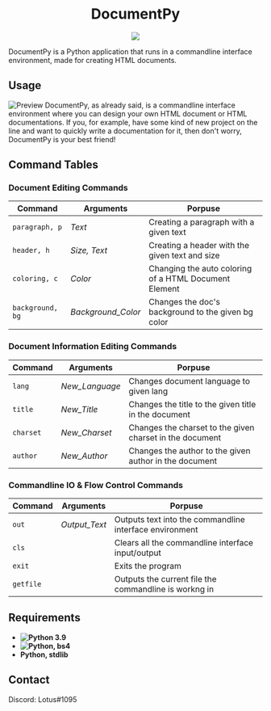 <h1 align="center">DocumentPy</h1>

<p align="center">
  <image src="https://img.shields.io/badge/Implementation-Python%203.9-%2300A3E0?style=flat-square">
</p>

<p>DocumentPy is a Python application that runs in a commandline interface environment, made for creating HTML documents.</p>

## Usage
![Preview](https://user-images.githubusercontent.com/59749700/110297228-8af49f80-7ff3-11eb-9e83-e92aa595b7e8.gif)
DocumentPy, as already said, is a commandline interface environment where you can design your own HTML document or HTML documentations.
If you, for example, have some kind of new project on the line and want to quickly write a documentation for it, then don't worry, DocumentPy is your best friend!

## Command Tables
### Document Editing Commands
| Command       | Arguments         | Porpuse                                                  |
| ------------- | ----------------- | -------------------------------------------------------- |
| `paragraph, p`  | *Text*              | Creating a paragraph with a given text                   |
| `header, h`     | *Size, Text*       | Creating a header with the given text and size           |
| `coloring, c `  | *Color*            | Changing the auto coloring of a HTML Document Element    |
| `background, bg`| *Background_Color*| Changes the doc's background to the given bg color     | 


### Document Information Editing Commands
| Command       | Arguments         | Porpuse                                                  |
| ------------- | ----------------- | -------------------------------------------------------- |
| `lang`          | *New_Language*      | Changes document language to given lang                  |
| `title`         | *New_Title*         | Changes the title to the given title in the document     |
| `charset`       | *New_Charset*       | Changes the charset to the given charset in the document |
| `author`        | *New_Author*        | Changes the author to the given author in the document   |


### Commandline IO & Flow Control Commands
| Command       | Arguments         | Porpuse                                                  |
| ------------- | ----------------- | -------------------------------------------------------- |
| `out`           | *Output_Text*     | Outputs text into the commandline interface environment|
| `cls`           |                   | Clears all the commandline interface input/output      |
| `exit`          |                   | Exits the program                                      |
| `getfile`       |                   | Outputs the current file the commandline is workng in  |

## Requirements
- **![Python 3.9](https://www.python.org/)**
- **![Python, bs4](https://pypi.org/project/beautifulsoup4/)**
- **Python, stdlib**

## Contact
Discord: Lotus#1095
